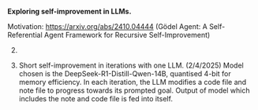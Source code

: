 **Exploring self-improvement in LLMs.**

Motivation: https://arxiv.org/abs/2410.04444 (Gödel Agent: A Self-Referential Agent Framework for Recursive Self-Improvement)

2. 

1. Short self-improvement in iterations with one LLM. (2/4/2025)
Model chosen is the DeepSeek-R1-Distill-Qwen-14B, quantised 4-bit for memory efficiency. In each iteration, the LLM modifies a code file and note file to progress towards its prompted goal. Output of model which includes the note and code file is fed into itself.



